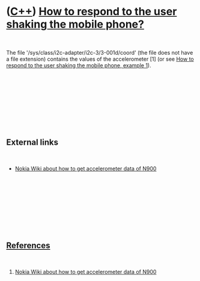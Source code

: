 
 

 

 

 

 

([C++](Cpp.md)) [How to respond to the user shaking the mobile phone?](CppSymbianRespondToShake.md)
=====================================================================================================

 

The file '/sys/class/i2c-adapter/i2c-3/3-001d/coord' (the file does not
have a file extension) contains the values of the accelerometer \[1\]
(or see [How to respond to the user shaking the mobile phone, example
1](CppSymbianRespondToShake.md)).

 

 

 

 

 

External links
--------------

 

-   [Nokia Wiki about how to get accelerometer data of
    N900](http://wiki.forum.nokia.com/index.php/How_to_get_accelerometer_data_of_N900_using_Qt)

 

 

 

 

 

[References](CppReferences.md)
-------------------------------

 

1.  [Nokia Wiki about how to get accelerometer data of
    N900](http://wiki.forum.nokia.com/index.php/How_to_get_accelerometer_data_of_N900_using_Qt)

 

 

 

 

 

 

